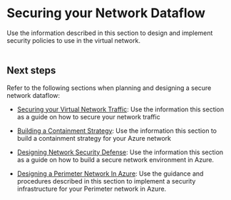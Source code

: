# Securing your Network Dataflow
Use the information described in this section to design and implement security policies to use in the virtual network.
<br />
<br />

## Next steps
Refer to the following sections when planning and designing a secure network dataflow:

- [Securing your Virtual Network Traffic](4.1-Securing-your-Virtual-Network-Traffic.md): Use the information this section as a guide on how to secure your network traffic
	
- [Building a Containment Strategy](4.2-Building-a-Containment-Strategy.md): Use the information this section to build a containment strategy for your Azure network
	
- [Designing Network Security Defense](4.3-Designing-Network-Security-Defense.md):  Use the information this section as a guide on how to build a secure network environment in Azure.  

- [Designing a Perimeter Network In Azure](4.4-Designing-a-Perimeter-Network-in-Azure.md): Use the guidance and procedures described in this section to implement a security infrastructure for your Perimeter network in Azure.

